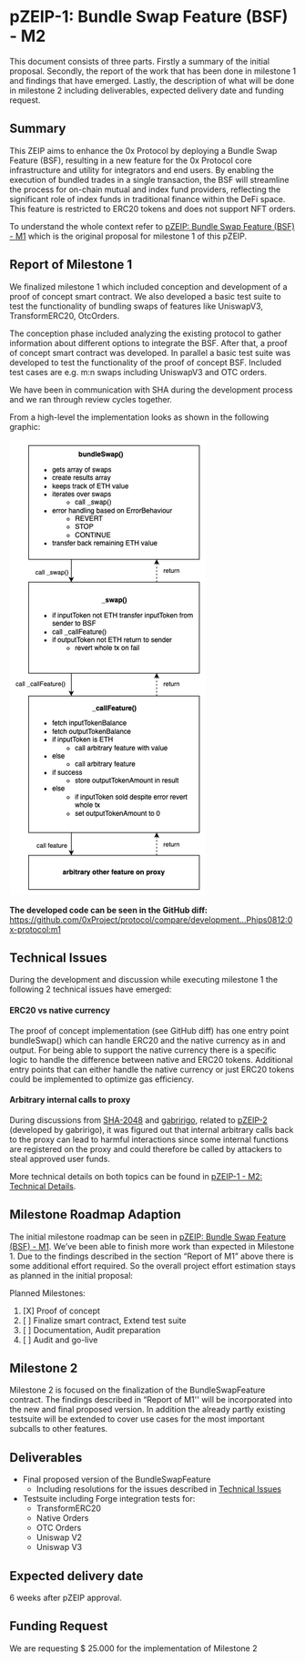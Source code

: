 # pZEIP-1: Bundle Swap Feature (BSF) - M2

This document consists of three parts. Firstly a summary of the initial proposal. Secondly, the report of the work that
has been done in milestone 1 and findings that have emerged. Lastly, the description of what will be done in milestone 2
including deliverables, expected delivery date and funding request.

## Summary

This ZEIP aims to enhance the 0x Protocol by deploying a Bundle Swap Feature (BSF), resulting in a new feature for the
0x Protocol core infrastructure and utility for integrators and end users. By enabling the execution of bundled trades
in a single transaction, the BSF will streamline the process for on-chain mutual and index fund providers, reflecting
the significant role of index funds in traditional finance within the DeFi space. This feature is restricted to ERC20
tokens and does not support NFT orders.

To understand the whole context refer to [pZEIP: Bundle Swap Feature (BSF) - M1](./MILESTONE_1.md) which is
the original proposal for milestone 1 of this pZEIP.

## Report of Milestone 1

We finalized milestone 1 which included conception and development of a proof of concept smart contract. We also
developed a basic test suite to test the functionality of bundling swaps of features like UniswapV3, TransformERC20,
OtcOrders.

The conception phase included analyzing the existing protocol to gather information about different options to integrate
the BSF. After that, a proof of concept smart contract was developed. In parallel a basic test suite was developed to
test the functionality of the proof of concept BSF. Included test cases are e.g. m:n swaps including UniswapV3 and OTC
orders.

We have been in communication with SHA during the development process and we ran through review cycles together.

From a high-level the implementation looks as shown in the following graphic:

![high-level-impl](./assets/4_high-level-impl_m1.png)

**The developed code can be seen in the GitHub
diff:** https://github.com/0xProject/protocol/compare/development...Phips0812:0x-protocol:m1

## Technical Issues

During the development and discussion while executing milestone 1 the following 2 technical issues have emerged:

#### ERC20 vs native currency

The proof of concept implementation (see GitHub diff) has one entry point bundleSwap() which can handle ERC20 and the
native currency as in and output. For being able to support the native currency there is a specific logic to handle the
difference between native and ERC20 tokens. Additional entry points that can either handle the native currency or just
ERC20 tokens could be implemented to optimize gas efficiency.

#### Arbitrary internal calls to proxy

During discussions from [SHA-2048](https://github.com/SHA-2048) and [gabririgo](https://github.com/gabririgo), related
to [pZEIP-2](../2_BATCH_MULTIPLEX_FEATURE) (developed by gabririgo), it was figured out that internal arbitrary
calls back to the proxy can lead to harmful interactions since some internal functions are registered on the proxy and
could therefore be called by attackers to steal approved user funds.

More technical details on both topics can be found
in [pZEIP-1 - M2: Technical Details](./studies/MILESTONE_2_TECHNICAL_DETAILS.md).

## Milestone Roadmap Adaption

The initial milestone roadmap can be seen in [pZEIP: Bundle Swap Feature (BSF) - M1](./MILESTONE_1.md).
We’ve been able to finish more work than expected in Milestone 1. Due to the findings described in the section “Report
of M1” above there is some additional effort required. So the overall project effort estimation stays as planned in the
initial proposal:

Planned Milestones:

1. [X]  Proof of concept
2. [ ]  Finalize smart contract, Extend test suite
3. [ ]  Documentation, Audit preparation
4. [ ]  Audit and go-live

## Milestone 2

Milestone 2 is focused on the finalization of the BundleSwapFeature contract. The findings described in “Report of M1''
will be incorporated into the new and final proposed version. In addition the already partly existing testsuite will be
extended to cover use cases for the most important subcalls to other features.

## Deliverables

* Final proposed version of the BundleSwapFeature
    * Including resolutions for the issues described in [Technical Issues](#technical-issues)
* Testsuite including Forge integration tests for:
    * TransformERC20
    * Native Orders
    * OTC Orders
    * Uniswap V2
    * Uniswap V3

## Expected delivery date

6 weeks after pZEIP approval.

## Funding Request

We are requesting $ 25.000 for the implementation of Milestone 2
